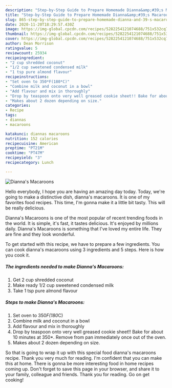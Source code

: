 ```yaml
---
description: "Step-by-Step Guide to Prepare Homemade Dianna&amp;#39;s Macaroons"
title: "Step-by-Step Guide to Prepare Homemade Dianna&amp;#39;s Macaroons"
slug: 865-step-by-step-guide-to-prepare-homemade-dianna-and-39-s-macaroons
date: 2020-11-20T18:29:57.430Z
image: https://img-global.cpcdn.com/recipes/5282254121074688/751x532cq70/diannas-macaroons-recipe-main-photo.jpg
thumbnail: https://img-global.cpcdn.com/recipes/5282254121074688/751x532cq70/diannas-macaroons-recipe-main-photo.jpg
cover: https://img-global.cpcdn.com/recipes/5282254121074688/751x532cq70/diannas-macaroons-recipe-main-photo.jpg
author: Dean Morrison
ratingvalue: 5
reviewcount: 25934
recipeingredient:
- "2 cup shredded coconut"
- "1/2 cup sweetened condensed milk"
- "1 tsp pure almond flavour"
recipeinstructions:
- "Set oven to 350*F(180*C)"
- "Combine milk and coconut in a bowl"
- "Add flavour and mix in thoroughly"
- "Drop by teaspoon onto very well greased cookie sheet!! Bake for about 10 minutes at 350*. Remove from pan immediately once out of the oven."
- "Makes about 2 dozen depending on size."
categories:
- Recipe
tags:
- diannas
- macaroons

katakunci: diannas macaroons 
nutrition: 152 calories
recipecuisine: American
preptime: "PT21M"
cooktime: "PT47M"
recipeyield: "3"
recipecategory: Lunch

---
```



![Dianna&#39;s Macaroons](https://img-global.cpcdn.com/recipes/5282254121074688/751x532cq70/diannas-macaroons-recipe-main-photo.jpg)

Hello everybody, I hope you are having an amazing day today. Today, we're going to make a distinctive dish, dianna&#39;s macaroons. It is one of my favorites food recipes. This time, I'm gonna make it a little bit tasty. This will be really delicious.



Dianna&#39;s Macaroons is one of the most popular of recent trending foods in the world. It is simple, it's fast, it tastes delicious. It's enjoyed by millions daily. Dianna&#39;s Macaroons is something that I've loved my entire life. They are fine and they look wonderful.


To get started with this recipe, we have to prepare a few ingredients. You can cook dianna&#39;s macaroons using 3 ingredients and 5 steps. Here is how you cook it.

<!--inarticleads1-->

##### The ingredients needed to make Dianna&#39;s Macaroons:

1. Get 2 cup shredded coconut
1. Make ready 1/2 cup sweetened condensed milk
1. Take 1 tsp pure almond flavour




<!--inarticleads2-->

##### Steps to make Dianna&#39;s Macaroons:

1. Set oven to 350*F(180*C)
1. Combine milk and coconut in a bowl
1. Add flavour and mix in thoroughly
1. Drop by teaspoon onto very well greased cookie sheet!! Bake for about 10 minutes at 350*. Remove from pan immediately once out of the oven.
1. Makes about 2 dozen depending on size.




So that is going to wrap it up with this special food dianna&#39;s macaroons recipe. Thank you very much for reading. I'm confident that you can make this at home. There is gonna be more interesting food in home recipes coming up. Don't forget to save this page in your browser, and share it to your family, colleague and friends. Thank you for reading. Go on get cooking!
